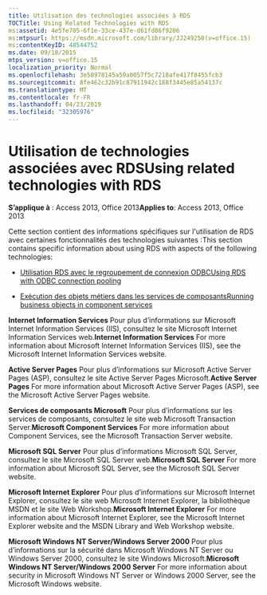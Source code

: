 ```yaml
---
title: Utilisation des technologies associées à RDS
TOCTitle: Using Related Technologies with RDS
ms:assetid: 4e5fe705-6f1e-33ce-437e-d61fd86f9206
ms:mtpsurl: https://msdn.microsoft.com/library/JJ249250(v=office.15)
ms:contentKeyID: 48544752
ms.date: 09/18/2015
mtps_version: v=office.15
localization_priority: Normal
ms.openlocfilehash: 3e58978145a59a0057f5c7218afe417f8455fcb3
ms.sourcegitcommit: 8fe462c32b91c87911942c188f3445e85a54137c
ms.translationtype: MT
ms.contentlocale: fr-FR
ms.lasthandoff: 04/23/2019
ms.locfileid: "32305976"
---
```

# <a name="using-related-technologies-with-rds"></a><span data-ttu-id="c579f-102">Utilisation de technologies associées avec RDS</span><span class="sxs-lookup"><span data-stu-id="c579f-102">Using related technologies with RDS</span></span>

<span data-ttu-id="c579f-103">**S’applique à** : Access 2013, Office 2013</span><span class="sxs-lookup"><span data-stu-id="c579f-103">**Applies to**: Access 2013, Office 2013</span></span>

<span data-ttu-id="c579f-104">Cette section contient des informations spécifiques sur l'utilisation de RDS avec certaines fonctionnalités des technologies suivantes :</span><span class="sxs-lookup"><span data-stu-id="c579f-104">This section contains specific information about using RDS with aspects of the following technologies:</span></span>

- [<span data-ttu-id="c579f-105">Utilisation RDS avec le regroupement de connexion ODBC</span><span class="sxs-lookup"><span data-stu-id="c579f-105">Using RDS with ODBC connection pooling</span></span>](using-rds-with-odbc-connection-pooling.md)

- [<span data-ttu-id="c579f-106">Exécution des objets métiers dans les services de composants</span><span class="sxs-lookup"><span data-stu-id="c579f-106">Running business objects in component services</span></span>](running-business-objects-in-component-services.md)

<span data-ttu-id="c579f-107">**Internet Information Services** Pour plus d’informations sur Microsoft Internet Information Services (IIS), consultez le site Microsoft Internet Information Services web.</span><span class="sxs-lookup"><span data-stu-id="c579f-107">**Internet Information Services** For more information about Microsoft Internet Information Services (IIS), see the Microsoft Internet Information Services website.</span></span>

<span data-ttu-id="c579f-108">**Active Server Pages** Pour plus d’informations sur Microsoft Active Server Pages (ASP), consultez le site Active Server Pages Microsoft.</span><span class="sxs-lookup"><span data-stu-id="c579f-108">**Active Server Pages** For more information about Microsoft Active Server Pages (ASP), see the Microsoft Active Server Pages website.</span></span>

<span data-ttu-id="c579f-109">**Services de composants Microsoft** Pour plus d’informations sur les services de composants, consultez le site web Microsoft Transaction Server.</span><span class="sxs-lookup"><span data-stu-id="c579f-109">**Microsoft Component Services** For more information about Component Services, see the Microsoft Transaction Server website.</span></span>

<span data-ttu-id="c579f-110">**Microsoft SQL Server** Pour plus d’informations Microsoft SQL Server, consultez le site Microsoft SQL Server web.</span><span class="sxs-lookup"><span data-stu-id="c579f-110">**Microsoft SQL Server** For more information about Microsoft SQL Server, see the Microsoft SQL Server website.</span></span>

<span data-ttu-id="c579f-111">**Microsoft Internet Explorer** Pour plus d’informations sur Microsoft Internet Explorer, consultez le site web Microsoft Internet Explorer, la bibliothèque MSDN et le site Web Workshop.</span><span class="sxs-lookup"><span data-stu-id="c579f-111">**Microsoft Internet Explorer** For more information about Microsoft Internet Explorer, see the Microsoft Internet Explorer website and the MSDN Library and Web Workshop website.</span></span>

<span data-ttu-id="c579f-112">**Microsoft Windows NT Server/Windows Server 2000** Pour plus d’informations sur la sécurité dans Microsoft Windows NT Server ou Windows Server 2000, consultez le site Windows Microsoft.</span><span class="sxs-lookup"><span data-stu-id="c579f-112">**Microsoft Windows NT Server/Windows 2000 Server** For more information about security in Microsoft Windows NT Server or Windows 2000 Server, see the Microsoft Windows website.</span></span>

